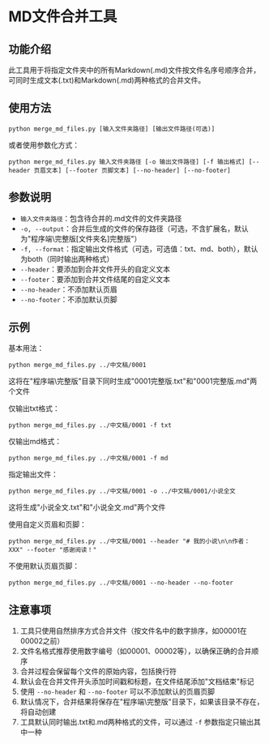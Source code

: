 # MD文件合并工具

## 功能介绍
此工具用于将指定文件夹中的所有Markdown(.md)文件按文件名序号顺序合并，可同时生成文本(.txt)和Markdown(.md)两种格式的合并文件。

## 使用方法
```
python merge_md_files.py [输入文件夹路径] [输出文件路径(可选)]
```

或者使用参数化方式：
```
python merge_md_files.py 输入文件夹路径 [-o 输出文件路径] [-f 输出格式] [--header 页眉文本] [--footer 页脚文本] [--no-header] [--no-footer]
```

## 参数说明
- `输入文件夹路径`：包含待合并的.md文件的文件夹路径
- `-o, --output`：合并后生成的文件的保存路径（可选，不含扩展名，默认为"程序端\完整版\[文件夹名]完整版"）
- `-f, --format`：指定输出文件格式（可选，可选值：txt、md、both），默认为both（同时输出两种格式）
- `--header`：要添加到合并文件开头的自定义文本
- `--footer`：要添加到合并文件结尾的自定义文本
- `--no-header`：不添加默认页眉
- `--no-footer`：不添加默认页脚

## 示例
基本用法：
```
python merge_md_files.py ../中文稿/0001
```
这将在"程序端\完整版"目录下同时生成"0001完整版.txt"和"0001完整版.md"两个文件

仅输出txt格式：
```
python merge_md_files.py ../中文稿/0001 -f txt
```

仅输出md格式：
```
python merge_md_files.py ../中文稿/0001 -f md
```

指定输出文件：
```
python merge_md_files.py ../中文稿/0001 -o ../中文稿/0001/小说全文
```
这将生成"小说全文.txt"和"小说全文.md"两个文件

使用自定义页眉和页脚：
```
python merge_md_files.py ../中文稿/0001 --header "# 我的小说\n\n作者：XXX" --footer "感谢阅读！"
```

不使用默认页眉页脚：
```
python merge_md_files.py ../中文稿/0001 --no-header --no-footer
```

## 注意事项
1. 工具只使用自然排序方式合并文件（按文件名中的数字排序，如00001在00002之前）
2. 文件名格式推荐使用数字编号（如00001、00002等），以确保正确的合并顺序
3. 合并过程会保留每个文件的原始内容，包括换行符
4. 默认会在合并文件开头添加时间戳和标题，在文件结尾添加"文档结束"标记
5. 使用 `--no-header` 和 `--no-footer` 可以不添加默认的页眉页脚
6. 默认情况下，合并结果将保存在"程序端\完整版"目录下，如果该目录不存在，将自动创建
7. 工具默认同时输出.txt和.md两种格式的文件，可以通过 `-f` 参数指定只输出其中一种
